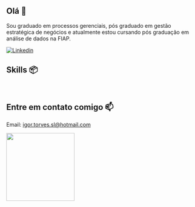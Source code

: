 ## Olá 👋

Sou graduado em processos gerenciais, pós graduado em gestão estratégica de negócios e atualmente estou cursando pós graduação em análise de dados na FIAP. 

[![Linkedin](https://img.shields.io/badge/LinkedIn-0077B5?style=for-the-badge&logo=linkedin&logoColor=white)](https://www.linkedin.com/in/igor-torves-0aa146142)

## Skills 📦

<div style="display: inline_block">
    <img align="center" alt="" src="https://img.shields.io/badge/Microsoft_Excel-217346?style=for-the-badge&logo=microsoft-excel&logoColor=white"/>
    <img align="center" alt="" src="https://img.shields.io/badge/Microsoft_SQL_Server-CC2927?style=for-the-badge&logo=microsoft-sql-server&logoColor=white"/>
    <img align="center" alt="" src="https://img.shields.io/badge/Python-3776AB?style=for-the-badge&logo=python&logoColor=white"/>
    <img align="center" alt="" src="https://img.shields.io/badge/Power%20BI-F2C811.svg?style=for-the-badge&logo=Power-BI&logoColor=black"/>
    <img align="center" alt="" src="https://img.shields.io/badge/Tableau-E97627.svg?style=for-the-badge&logo=Tableau&logoColor=white"/>
</div>

## Entre em contato comigo 📫

Email: igor.torves.sl@hotmail.com

<div>
  <a href="https://github.com/torvess">
  <img height="180em" src="https://github-readme-stats.vercel.app/api?username=torvess&theme=nord">
</div>
